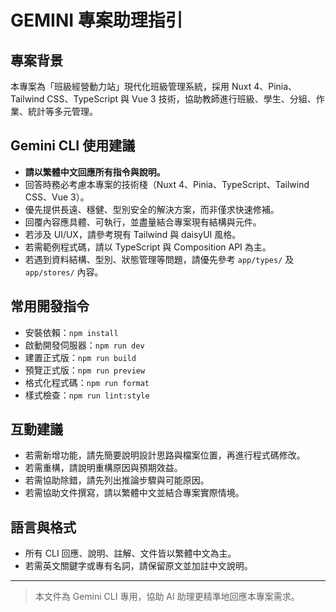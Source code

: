 # GEMINI 專案助理指引

## 專案背景

本專案為「班級經營動力站」現代化班級管理系統，採用 Nuxt 4、Pinia、Tailwind CSS、TypeScript 與 Vue 3 技術，協助教師進行班級、學生、分組、作業、統計等多元管理。

## Gemini CLI 使用建議

- **請以繁體中文回應所有指令與說明。**
- 回答時務必考慮本專案的技術棧（Nuxt 4、Pinia、TypeScript、Tailwind CSS、Vue 3）。
- 優先提供長遠、穩健、型別安全的解決方案，而非僅求快速修補。
- 回覆內容應具體、可執行，並盡量結合專案現有結構與元件。
- 若涉及 UI/UX，請參考現有 Tailwind 與 daisyUI 風格。
- 若需範例程式碼，請以 TypeScript 與 Composition API 為主。
- 若遇到資料結構、型別、狀態管理等問題，請優先參考 `app/types/` 及 `app/stores/` 內容。

## 常用開發指令

- 安裝依賴：`npm install`
- 啟動開發伺服器：`npm run dev`
- 建置正式版：`npm run build`
- 預覽正式版：`npm run preview`
- 格式化程式碼：`npm run format`
- 樣式檢查：`npm run lint:style`

## 互動建議

- 若需新增功能，請先簡要說明設計思路與檔案位置，再進行程式碼修改。
- 若需重構，請說明重構原因與預期效益。
- 若需協助除錯，請先列出推論步驟與可能原因。
- 若需協助文件撰寫，請以繁體中文並結合專案實際情境。

## 語言與格式

- 所有 CLI 回應、說明、註解、文件皆以繁體中文為主。
- 若需英文關鍵字或專有名詞，請保留原文並加註中文說明。

---

> 本文件為 Gemini CLI 專用，協助 AI 助理更精準地回應本專案需求。
